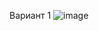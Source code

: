 Вариант 1
![image](https://github.com/RomanV521/Lab3/assets/95578559/e358de66-fb46-42fb-9a3c-8291c2202c66)
